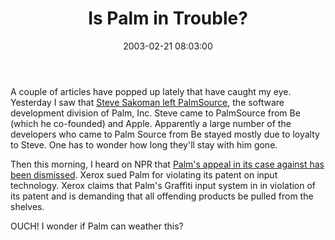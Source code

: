 ﻿---
layout: post
title: "Is Palm in Trouble?"
comments: false
date: 2003-02-21 08:03:00
updated: 2004-05-03 21:21:00
categories:
 - Technology
subtext-id: d1a9e3bf-ee55-4548-8bae-012907ff6277
alias: /blog/Is-Palm-in-Trouble.aspx
---


A couple of articles have popped up lately that have caught my eye. Yesterday I saw that [Steve Sakoman left PalmSource](http://www.palminfocenter.com/view_story.asp?ID=5033), the software development division of Palm, Inc. Steve came to PalmSource from Be (which he co-founded) and Apple. Apparently a large number of the developers who came to Palm Source from Be stayed mostly due to loyalty to Steve. One has to wonder how long they'll stay with him gone.

Then this morning, I heard on NPR that [Palm's appeal in its case against has been dismissed](http://www.nwfusion.com/news/2003/0221palmappea.html). Xerox sued Palm for violating its patent on input technology. Xerox claims that Palm's Graffiti input system in in violation of its patent and is demanding that all offending products be pulled from the shelves.

OUCH! I wonder if Palm can weather this?
